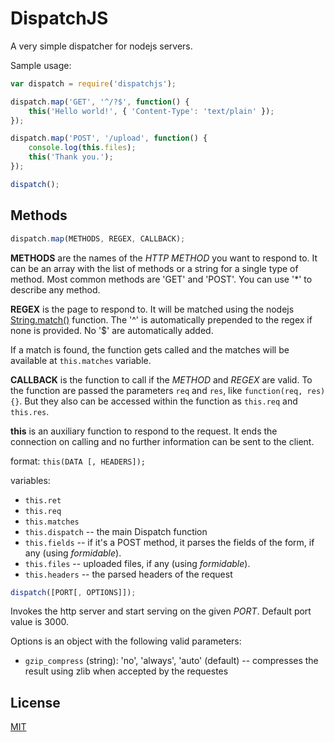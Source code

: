 DispatchJS
=========

A very simple dispatcher for nodejs servers.

Sample usage:
```javascript
var dispatch = require('dispatchjs');

dispatch.map('GET', '^/?$', function() {
	this('Hello world!', { 'Content-Type': 'text/plain' });
});

dispatch.map('POST', '/upload', function() {
	console.log(this.files);
	this('Thank you.');
});

dispatch();
```

Methods
------

```javascript
dispatch.map(METHODS, REGEX, CALLBACK);
```

**METHODS** are the names of the *HTTP METHOD* you want to respond to. It can be an array with the list of methods or a string for a single type of method. Most common methods are 'GET' and 'POST'. You can use '*' to describe any method.

**REGEX** is the page to respond to. It will be matched using the nodejs [String.match()](https://developer.mozilla.org/en/docs/Web/JavaScript/Reference/Global_Objects/String/match) function. The '^' is automatically prepended to the regex if none is provided. No '$' are automatically added.

If a match is found, the function gets called and the matches will be available at `this.matches` variable.

**CALLBACK** is the function to call if the *METHOD* and *REGEX* are valid. To the function are passed the parameters `req` and `res`, like `function(req, res) {}`. But they also can be accessed within the function as `this.req` and `this.res`.

**this** is an auxiliary function to respond to the request. It ends the connection on calling and no further information can be sent to the client.

format: `this(DATA [, HEADERS]);`

variables:
* `this.ret`
* `this.req`
* `this.matches`
* `this.dispatch` -- the main Dispatch function
* `this.fields` -- if it's a POST method, it parses the fields of the form, if any (using *formidable*).
* `this.files` -- uploaded files, if any (using *formidable*).
* `this.headers` -- the parsed headers of the request

```javascript
dispatch([PORT[, OPTIONS]]);
```

Invokes the http server and start serving on the given *PORT*. Default port value is 3000.

Options is an object with the following valid parameters:
* `gzip_compress` (string): 'no', 'always', 'auto' (default) -- compresses the result using zlib when accepted by the requestes

License
------

[MIT](https://opensource.org/licenses/MIT)
